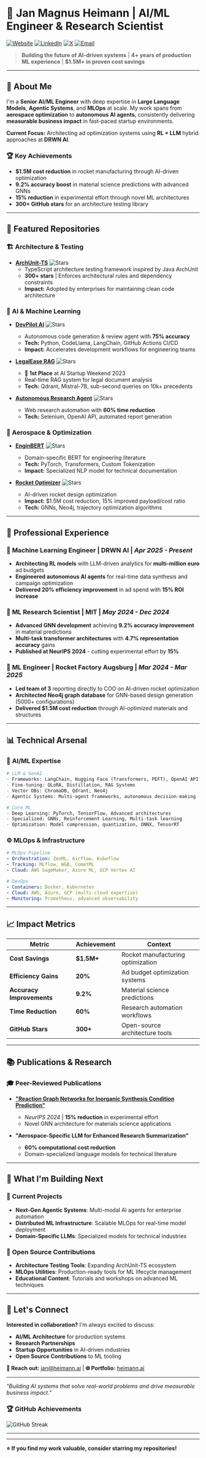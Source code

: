 # 🚀 Jan Magnus Heimann | AI/ML Engineer & Research Scientist

[![Website](https://img.shields.io/badge/Portfolio-heimann.ai-blue?style=flat-square&logo=safari)](https://heimann.ai)
[![LinkedIn](https://img.shields.io/badge/LinkedIn-jan--heimann-0077b5?style=flat-square&logo=linkedin)](https://linkedin.com/in/jan-heimann)
[![X](https://img.shields.io/badge/X-@heimannjanm-1da1f2?style=flat-square&logo=twitter)](https://x.com/heimannjanm)
[![Email](https://img.shields.io/badge/Email-jan@heimann.ai-d14836?style=flat-square&logo=gmail)](mailto:jan@heimann.ai)

> **Building the future of AI-driven systems** | **4+ years of production ML experience** | **$1.5M+ in proven cost savings**

---

## 🎯 About Me

I'm a **Senior AI/ML Engineer** with deep expertise in **Large Language Models**, **Agentic Systems**, and **MLOps** at scale. My work spans from **aerospace optimization** to **autonomous AI agents**, consistently delivering **measurable business impact** in fast-paced startup environments.

**Current Focus:** Architecting ad optimization systems using **RL + LLM** hybrid approaches at **DRWN AI**.

### 🏆 Key Achievements
- **$1.5M cost reduction** in rocket manufacturing through AI-driven optimization 
- **9.2% accuracy boost** in material science predictions with advanced GNNs
- **15% reduction** in experimental effort through novel ML architectures
- **300+ GitHub stars** for an architecture testing library

---

## 🔬 Featured Repositories

### 🏗️ Architecture & Testing
- **[ArchUnit-TS](https://github.com/LukasNiessen/ArchUnitTS)** ![Stars](https://img.shields.io/github/stars/LukasNiessen/ArchUnitTS?style=social)
  - TypeScript architecture testing framework inspired by Java ArchUnit
  - **300+ stars** | Enforces architectural rules and dependency constraints
  - **Impact:** Adopted by enterprises for maintaining clean code architecture

### 🤖 AI & Machine Learning
- **[DevPilot AI](https://github.com/janMagnusHeimann/DevPilotAI)** ![Stars](https://img.shields.io/github/stars/janMagnusHeimann/DevPilotAI?style=social)
  - Autonomous code generation & review agent with **75% accuracy**
  - **Tech:** Python, CodeLlama, LangChain, GitHub Actions CI/CD
  - **Impact:** Accelerates development workflows for engineering teams

- **[LegalEase RAG](https://github.com/janMagnusHeimann/LegalEaseRAG)** ![Stars](https://img.shields.io/github/stars/janMagnusHeimann/LegalEaseRAG?style=social)
  - **🥇 1st Place** at AI Startup Weekend 2023
  - Real-time RAG system for legal document analysis
  - **Tech:** Qdrant, Mistral-7B, sub-second queries on 10k+ precedents

- **[Autonomous Research Agent](https://github.com/janMagnusHeimann/ResearchAgent)** ![Stars](https://img.shields.io/github/stars/janMagnusHeimann/ResearchAgent?style=social)
  - Web research automation with **60% time reduction**
  - **Tech:** Selenium, OpenAI API, automated report generation

### 🚀 Aerospace & Optimization
- **[EnginBERT](https://github.com/janMagnusHeimann/EnginBERT)** ![Stars](https://img.shields.io/github/stars/janMagnusHeimann/EnginBERT?style=social)
  - Domain-specific BERT for engineering literature
  - **Tech:** PyTorch, Transformers, Custom Tokenization
  - **Impact:** Specialized NLP model for technical documentation

- **[Rocket Optimizer](https://github.com/janMagnusHeimann/rocketOptimizer)** ![Stars](https://img.shields.io/github/stars/janMagnusHeimann/rocketOptimizer?style=social)
  - AI-driven rocket design optimization
  - **Impact:** $1.5M cost reduction, 15% improved payload/cost ratio
  - **Tech:** GNNs, Neo4j, trajectory optimization algorithms

---

## 💼 Professional Experience

### 🎯 **Machine Learning Engineer** | **DRWN AI** | *Apr 2025 - Present*
- **Architecting RL models** with LLM-driven analytics for **multi-million euro** ad budgets
- **Engineered autonomous AI agents** for real-time data synthesis and campaign optimization
- **Delivered 20% efficiency improvement** in ad spend with **15% ROI increase**

### 🔬 **ML Research Scientist** | **MIT** | *May 2024 - Dec 2024*
- **Advanced GNN development** achieving **9.2% accuracy improvement** in material predictions
- **Multi-task transformer architectures** with **4.7% representation accuracy** gains
- **Published at NeurIPS 2024** - cutting experimental effort by **15%**

### 🚀 **ML Engineer** | **Rocket Factory Augsburg** | *Mar 2024 - Mar 2025*
- **Led team of 3** reporting directly to COO on AI-driven rocket optimization
- **Architected Neo4j graph database** for GNN-based design generation (5000+ configurations)
- **Delivered $1.5M cost reduction** through AI-optimized materials and structures

---

## 📊 Technical Arsenal

### 🧠 **AI/ML Expertise**
```python
# LLM & GenAI
- Frameworks: LangChain, Hugging Face (Transformers, PEFT), OpenAI API
- Fine-tuning: QLoRA, Distillation, RAG Systems
- Vector DBs: ChromaDB, Qdrant, Neo4j
- Agentic Systems: Multi-agent frameworks, autonomous decision-making

# Core ML
- Deep Learning: PyTorch, TensorFlow, Advanced architectures
- Specialized: GNNs, Reinforcement Learning, Multi-task learning
- Optimization: Model compression, quantization, ONNX, TensorRT
```

### ⚙️ **MLOps & Infrastructure**
```yaml
# MLOps Pipeline
- Orchestration: ZenML, Airflow, Kubeflow
- Tracking: MLflow, W&B, CometML
- Cloud: AWS SageMaker, Azure ML, GCP Vertex AI

# DevOps
- Containers: Docker, Kubernetes
- Cloud: AWS, Azure, GCP (multi-cloud expertise)
- Monitoring: Prometheus, advanced observability
```

---

## 📈 Impact Metrics

| **Metric** | **Achievement** | **Context** |
|------------|-----------------|-------------|
| **Cost Savings** | **$1.5M+** | Rocket manufacturing optimization |
| **Efficiency Gains** | **20%** | Ad budget optimization systems |
| **Accuracy Improvements** | **9.2%** | Material science predictions |
| **Time Reduction** | **60%** | Research automation workflows |
| **GitHub Stars** | **300+** | Open-source architecture tools |

---

## 📚 Publications & Research

### 🎓 **Peer-Reviewed Publications**
- **["Reaction Graph Networks for Inorganic Synthesis Condition Prediction"](https://neurips.cc/virtual/2024/poster/xyz)**
  - *NeurIPS 2024* | **15% reduction** in experimental effort
  - Novel GNN architecture for materials science applications

- **"Aerospace-Specific LLM for Enhanced Research Summarization"**
  -  **60% computational cost reduction**
  - Domain-specialized language models for technical literature

---

## 🎯 What I'm Building Next

### 🔮 **Current Projects**
- **Next-Gen Agentic Systems**: Multi-modal AI agents for enterprise automation
- **Distributed ML Infrastructure**: Scalable MLOps for real-time model deployment
- **Domain-Specific LLMs**: Specialized models for technical industries

### 🌟 **Open Source Contributions**
- **Architecture Testing Tools**: Expanding ArchUnit-TS ecosystem
- **MLOps Utilities**: Production-ready tools for ML lifecycle management
- **Educational Content**: Tutorials and workshops on advanced ML techniques

---

## 🤝 Let's Connect

**Interested in collaboration?** I'm always excited to discuss:
- **AI/ML Architecture** for production systems
- **Research Partnerships**
- **Startup Opportunities** in AI-driven industries
- **Open Source Contributions** to ML tooling

**📧 Reach out:** [jan@heimann.ai](mailto:jan@heimann.ai) | **🌐 Portfolio:** [heimann.ai](https://heimann.ai)

---

*"Building AI systems that solve real-world problems and drive measurable business impact."*

<!--
### 📊 GitHub Stats
![Jan's GitHub stats](https://github-readme-stats.vercel.app/api?username=janMagnusHeimann&show_icons=true&theme=dark)
![Top Languages](https://github-readme-stats.vercel.app/api/top-langs/?username=janMagnusHeimann&layout=compact&theme=dark)
-->

### 🏆 GitHub Achievements
![GitHub Streak](https://github-readme-streak-stats.herokuapp.com/?user=janMagnusHeimann&theme=dark)

---
---

**⭐ If you find my work valuable, consider starring my repositories!**

